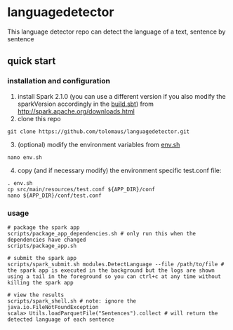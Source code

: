 # languagedetector
This language detector repo can detect the language of a text, sentence by sentence

## quick start
### installation and configuration
1. install Spark 2.1.0 (you can use a different version if you also modify the sparkVersion accordingly in the [build.sbt](https://github.com/tolomaus/languagedetector/tree/master/build.sbt)) from http://spark.apache.org/downloads.html
2. clone this repo
```shell
git clone https://github.com/tolomaus/languagedetector.git
```
3. (optional) modify the environment variables from [env.sh](https://github.com/tolomaus/languagedetector/tree/master/env.sh)
```shell
nano env.sh
```
4. copy (and if necessary modify) the environment specific test.conf file:
```shell
. env.sh
cp src/main/resources/test.conf ${APP_DIR}/conf
nano ${APP_DIR}/conf/test.conf
```

### usage
```shell
# package the spark app
scripts/package_app_dependencies.sh # only run this when the dependencies have changed
scripts/package_app.sh

# submit the spark app
scripts/spark_submit.sh modules.DetectLanguage --file /path/to/file # the spark app is executed in the background but the logs are shown using a tail in the foreground so you can ctrl+c at any time without killing the spark app

# view the results
scripts/spark_shell.sh # note: ignore the java.io.FileNotFoundException
scala> Utils.loadParquetFile("Sentences").collect # will return the detected language of each sentence
```
